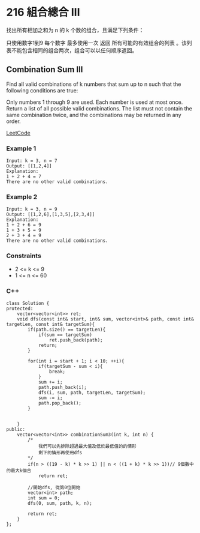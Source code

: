 # 216 組合總合 III

找出所有相加之和为 n 的 k 个数的组合，且满足下列条件：

只使用数字1到9
每个数字 最多使用一次 
返回 所有可能的有效组合的列表 。该列表不能包含相同的组合两次，组合可以以任何顺序返回。

## Combination Sum III

Find all valid combinations of k numbers that sum up to n such that the following conditions are true:

Only numbers 1 through 9 are used.
Each number is used at most once.
Return a list of all possible valid combinations. The list must not contain the same combination twice, and the combinations may be returned in any order.

 

 

[LeetCode](https://leetcode.cn/problems/isomorphic-strings/)

### Example 1

```
Input: k = 3, n = 7
Output: [[1,2,4]]
Explanation:
1 + 2 + 4 = 7
There are no other valid combinations.
```

### Example 2

```
Input: k = 3, n = 9
Output: [[1,2,6],[1,3,5],[2,3,4]]
Explanation:
1 + 2 + 6 = 9
1 + 3 + 5 = 9
2 + 3 + 4 = 9
There are no other valid combinations.
```


### Constraints

* 2 <= k <= 9
* 1 <= n <= 60

### C++ 

```
class Solution {
protected:
    vector<vector<int>> ret;
    void dfs(const int& start, int& sum, vector<int>& path, const int& targetLen, const int& targetSum){
        if(path.size() == targetLen){
            if(sum == targetSum)
                ret.push_back(path);
            return;
        }

        for(int i = start + 1; i < 10; ++i){
            if(targetSum - sum < i){
                break;
            }
            sum += i;
            path.push_back(i);
            dfs(i, sum, path, targetLen, targetSum);
            sum -= i;
            path.pop_back();
        }


    }
public:
    vector<vector<int>> combinationSum3(int k, int n) {
        /*
            我們可以先排除超過最大值及低於最低值的的情形
            剩下的情形再使用dfs
        */
        if(n > ((19 - k) * k >> 1) || n < ((1 + k) * k >> 1))// 9個數中的最大k個合
            return ret;
        
        //開始dfs, 從第0位開始
        vector<int> path;
        int sum = 0;
        dfs(0, sum, path, k, n); 
        
        return ret;
    }
};
```
